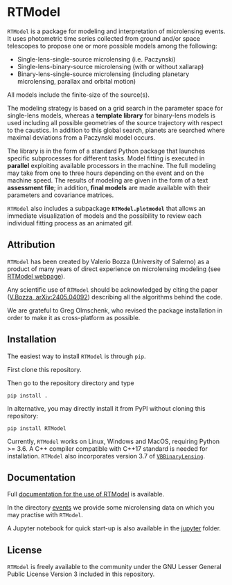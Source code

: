 # RTModel
`RTModel` is a package for modeling and interpretation of microlensing events. It uses photometric time series collected from ground and/or space telescopes to propose one or more possible models among the following:
- Single-lens-single-source microlensing (i.e. Paczynski)
- Single-lens-binary-source microlensing (with or without xallarap)
- Binary-lens-single-source microlensing (including planetary microlensing, parallax and orbital motion)

All models include the finite-size of the source(s).

The modeling strategy is based on a grid search in the parameter space for single-lens models, whereas a **template library** for binary-lens models is used including all possible geometries of the source trajectory with respect to the caustics. In addition to this global search, planets are searched where maximal deviations from a Paczynski model occurs. 

The library is in the form of a standard Python package that launches specific subprocesses for different tasks. Model fitting is executed in **parallel** exploiting available processors in the machine. The full modeling may take from one to three hours depending on the event and on the machine speed. The results of modeling are given in the form of a text **assessment file**; in addition, **final models** are made available with their parameters and covariance matrices.

`RTModel` also includes a subpackage **`RTModel.plotmodel`** that allows an immediate visualization of models and the possibility to review each individual fitting process as an animated gif.

## Attribution

`RTModel` has been created by Valerio Bozza (University of Salerno) as a product of many years of direct experience on microlensing modeling (see [RTModel webpage](http://www.fisica.unisa.it/GravitationAstrophysics/RTModel.htm)). 

Any scientific use of `RTModel` should be acknowledged by citing the paper ([V.Bozza, arXiv:2405.04092](https://arxiv.org/abs/2405.04092)) describing all the algorithms behind the code.

We are grateful to Greg Olmschenk, who revised the package installation in order to make it as cross-platform as possible.

## Installation

The easiest way to install `RTModel` is through `pip`. 

First clone this repository.

Then go to the repository directory and type

```
pip install .
```

In alternative, you may directly install it from PyPI without cloning this repository:

```
pip install RTModel
```

Currently, `RTModel` works on Linux, Windows and MacOS, requiring Python >= 3.6. 
A C++ compiler compatible with C++17 standard is needed for installation.
`RTModel` also incorporates version 3.7 of [`VBBinaryLensing`](https://github.com/valboz/VBBinaryLensing).

## Documentation
Full [documentation for the use of RTModel](docs/README.md) is available.

In the directory [events](events) we provide some microlensing data on which you may practise with `RTModel`.

A Jupyter notebook for quick start-up is also available in the [jupyter](jupyter) folder.

## License
`RTModel` is freely available to the community under the 
GNU Lesser General Public License Version 3 included in this repository.


